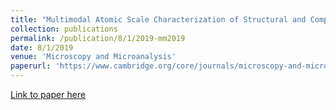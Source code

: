 ```yaml
---
title: "Multimodal Atomic Scale Characterization of Structural and Compositional Changes During Shear Deformation of Materials"
collection: publications
permalink: /publication/8/1/2019-mm2019
date: 8/1/2019
venue: 'Microscopy and Microanalysis'
paperurl: 'https://www.cambridge.org/core/journals/microscopy-and-microanalysis/article/multimodal-atomic-scale-characterization-of-structural-and-compositional-changes-during-shear-deformation-of-materials/692C71C4154671B14D61B7B4E1F9C0CB'
---
```

[Link to paper here](https://www.cambridge.org/core/journals/microscopy-and-microanalysis/article/multimodal-atomic-scale-characterization-of-structural-and-compositional-changes-during-shear-deformation-of-materials/692C71C4154671B14D61B7B4E1F9C0CB)
